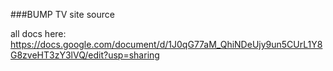 ###BUMP TV site source

all docs here: <https://docs.google.com/document/d/1J0qG77aM_QhiNDeUjy9un5CUrL1Y8G8zveHT3zY3lVQ/edit?usp=sharing>
